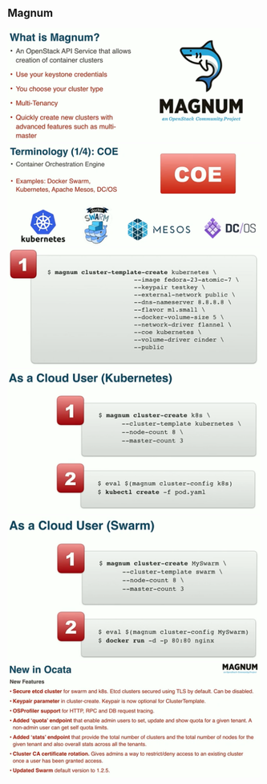
## Magnum

![](images/magnum.png)
![](images/magnum2.png)
![](images/magnum3.png)
![](images/magnum4.png)
![](images/magnum5.png)
![](images/magnum6.png)